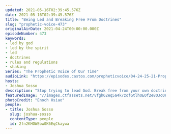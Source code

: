 ```yaml
---
updated: 2021-05-16T02:39:45.576Z
date: 2021-05-16T02:39:45.576Z
title: "Being Led and Breaking Free From Doctrines"
slug: "prophetic-voice-473"
originalAirDate: 2021-04-24T00:00:00.000Z
episodeNumber: 473
keywords:
- led by god
- led by the spirit
- led
- doctrines
- rules and regulations
- shaking
Series: "The Prophetic Voice of Our Time"
audioLink: "https://episodes.castos.com/propheticvoice/04-24-25-21-Prophetic-Voice-of-our-Time-[mixdown]-01.mp3"
hosts:
- Joshua Sosso
description: "Stop trying to lead God. Break free from your own doctrines and allow God to lead you instead. Allow yourself to be uncomfortable, and don't be surprised if the how/where God leads you is unconventional. There has been a shaking so that God can put the Church in order."
featuredImage: "//images.ctfassets.net/vfgh62eq5a4k/zofGtlhOEOf2e8OJcOPFi/5dc8d97a726de126f52b8c9b6014d41c/enoch-hsiao-4lfZHaIBWMc-unsplash__1_.jpg"
photoCredit: "Enoch Hsiao"
people:
- title: Joshua Sosso
  slug: joshua-sosso
  contentType: people
  id: 2fn2KHOWEow0K6EqCkaywa
---
```

